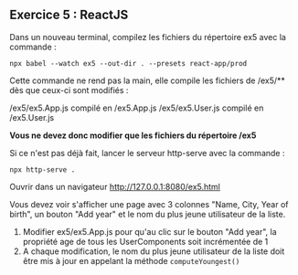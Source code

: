 ## Exercice 5 : ReactJS

Dans un nouveau terminal, compilez les fichiers du répertoire ex5 avec la commande : 

```
npx babel --watch ex5 --out-dir . --presets react-app/prod
```

Cette commande ne rend pas la main, elle compile les fichiers de /ex5/** dès que ceux-ci sont modifiés : 

/ex5/ex5.App.js     compilé en     /ex5.App.js
/ex5/ex5.User.js    compilé en     /ex5.User.js

**Vous ne devez donc modifier que les fichiers du répertoire /ex5**

Si ce n'est pas déjà fait, lancer le serveur http-serve avec la commande :

```
npx http-serve .
```

Ouvrir dans un navigateur http://127.0.0.1:8080/ex5.html

Vous devez voir s'afficher une page avec 3 colonnes "Name, City, Year of birth", un bouton "Add year" et le nom du plus jeune utilisateur de la liste.

1. Modifier ex5/ex5.App.js pour qu'au clic sur le bouton "Add year", la propriété age de tous les UserComponents soit incrémentée de 1
2. A chaque modification, le nom du plus jeune utilisateur de la liste doit être mis à jour en appelant la méthode `computeYoungest()`



